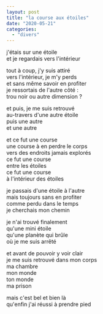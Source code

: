```yaml
---
layout: post
title: "la course aux étoiles"
date: "2020-05-21"
categories:
  - "divers"
---
```


j'étais sur une étoile  
et je regardais vers l'intérieur  

tout à coup, j'y suis attiré  
vers l'intérieur, je m'y perds  
et sans même savoir en profiter  
je ressortais de l'autre côté :  
trou noir ou autre dimension ?  

et puis, je me suis retrouvé  
au-travers d'une autre étoile  
puis une autre  
et une autre  

et ce fut une course  
une course à en perdre le corps  
vers des endroits jamais explorés  
ce fut une course  
entre les étoiles  
ce fut une course  
à l'intérieur des étoiles

je passais d'une étoile à l'autre  
mais toujours sans en profiter  
comme perdu dans le temps  
je cherchais mon chemin  

je n'ai trouvé finalement  
qu'une mini étoile  
qu'une planète qui brûle  
où je me suis arrêté  

et avant de pouvoir y voir clair  
je me suis retrouvé dans mon corps  
ma chambre  
mon monde  
ton monde  
ma prison

mais c'est bel et bien là  
qu'enfin j'ai réussi à prendre pied  
